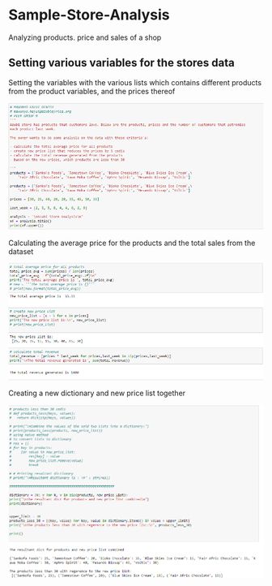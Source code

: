 # Sample-Store-Analysis
Analyzing products. price and sales of a shop


## Setting various variables for the stores data

Setting the variables with the various lists which contains different products from the product variables, and the prices  thereof

![image](Azubistoreanalysis1.png)

Calculating the average price for the products   and the total sales from the dataset

![image](Azubistoreanalysis2.png)


Creating a new dictionary and new price list together

![image](Azubistoreanalysis3.png)